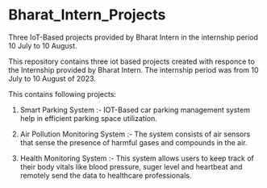 # Bharat_Intern_Projects
Three IoT-Based projects provided by Bharat Intern in the internship period 10 July to 10 August.

This repository contains three iot based projects created with responce to the Internship provided by Bharat Intern.
The internship period was from 10 July to 10 August of 2023.

This contains following projects:

1. Smart Parking System :-
   IOT-Based car parking management system help in efficient parking space utilization.

3. Air Pollution Monitoring System :-
   The system consists of air sensors that sense the presence of harmful gases and compounds in the air.

5. Health Monitoring System :-
   This system allows users to keep track of their body vitals like blood pressure, suger level and heartbeat and remotely send the data to healthcare professionals.
